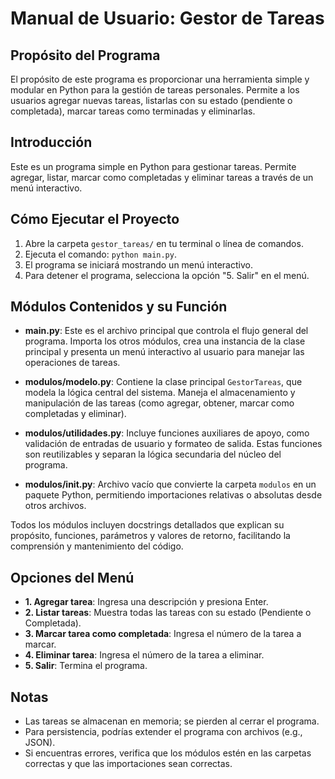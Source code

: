 # Manual de Usuario: Gestor de Tareas

## Propósito del Programa

El propósito de este programa es proporcionar una herramienta simple y modular en Python para la gestión de tareas personales. Permite a los usuarios agregar nuevas tareas, listarlas con su estado (pendiente o completada), marcar tareas como terminadas y eliminarlas.

## Introducción

Este es un programa simple en Python para gestionar tareas. Permite agregar, listar, marcar como completadas y eliminar tareas a través de un menú interactivo.

## Cómo Ejecutar el Proyecto

1. Abre la carpeta `gestor_tareas/` en tu terminal o línea de comandos.
2. Ejecuta el comando: `python main.py`.
3. El programa se iniciará mostrando un menú interactivo.
4. Para detener el programa, selecciona la opción "5. Salir" en el menú.

## Módulos Contenidos y su Función

- **main.py**: Este es el archivo principal que controla el flujo general del programa. Importa los otros módulos, crea una instancia de la clase principal y presenta un menú interactivo al usuario para manejar las operaciones de tareas.

- **modulos/modelo.py**: Contiene la clase principal `GestorTareas`, que modela la lógica central del sistema. Maneja el almacenamiento y manipulación de las tareas (como agregar, obtener, marcar como completadas y eliminar).

- **modulos/utilidades.py**: Incluye funciones auxiliares de apoyo, como validación de entradas de usuario y formateo de salida. Estas funciones son reutilizables y separan la lógica secundaria del núcleo del programa.

- **modulos/**init**.py**: Archivo vacío que convierte la carpeta `modulos` en un paquete Python, permitiendo importaciones relativas o absolutas desde otros archivos.

Todos los módulos incluyen docstrings detallados que explican su propósito, funciones, parámetros y valores de retorno, facilitando la comprensión y mantenimiento del código.

## Opciones del Menú

- **1. Agregar tarea**: Ingresa una descripción y presiona Enter.
- **2. Listar tareas**: Muestra todas las tareas con su estado (Pendiente o Completada).
- **3. Marcar tarea como completada**: Ingresa el número de la tarea a marcar.
- **4. Eliminar tarea**: Ingresa el número de la tarea a eliminar.
- **5. Salir**: Termina el programa.

## Notas

- Las tareas se almacenan en memoria; se pierden al cerrar el programa.
- Para persistencia, podrías extender el programa con archivos (e.g., JSON).
- Si encuentras errores, verifica que los módulos estén en las carpetas correctas y que las importaciones sean correctas.

